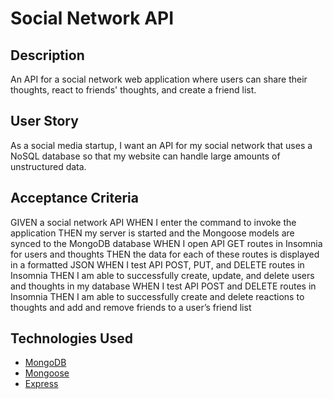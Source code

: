 # Social Network API

## Description

An API for a social network web application where users can share their thoughts, react to friends' thoughts, and create a friend list.

## User Story

As a social media startup, I want an API for my social network that uses a NoSQL database so that my website can handle large amounts of unstructured data.

## Acceptance Criteria

GIVEN a social network API
WHEN I enter the command to invoke the application
THEN my server is started and the Mongoose models are synced to the MongoDB database
WHEN I open API GET routes in Insomnia for users and thoughts
THEN the data for each of these routes is displayed in a formatted JSON
WHEN I test API POST, PUT, and DELETE routes in Insomnia
THEN I am able to successfully create, update, and delete users and thoughts in my database
WHEN I test API POST and DELETE routes in Insomnia
THEN I am able to successfully create and delete reactions to thoughts and add and remove friends to a user’s friend list

## Technologies Used

* [MongoDB](https://www.mongodb.com/)
* [Mongoose](https://mongoosejs.com/)
* [Express](https://expressjs.com/)